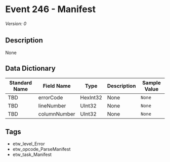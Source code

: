 # Event 246 - Manifest
###### Version: 0

## Description
None

## Data Dictionary
|Standard Name|Field Name|Type|Description|Sample Value|
|---|---|---|---|---|
|TBD|errorCode|HexInt32|None|`None`|
|TBD|lineNumber|UInt32|None|`None`|
|TBD|columnNumber|UInt32|None|`None`|

## Tags
* etw_level_Error
* etw_opcode_ParseManifest
* etw_task_Manifest
